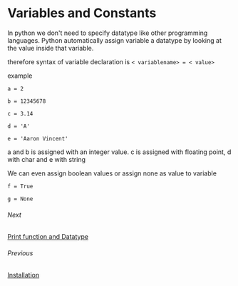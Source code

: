 # Variables and Constants

In python we don't need to specify datatype like other programming languages. Python automatically assign variable a datatype by looking at the value inside that variable.

therefore syntax of variable declaration is ```< variablename> = < value>```

example


```
a = 2 

b = 12345678

c = 3.14

d = 'A'

e = 'Aaron Vincent'

```

a and b is assigned with an integer value. c is assigned with floating point, d with char and e with string

We can even assign boolean values or assign none as value to variable

```
f = True

g = None

```

###### Next
[Print function and Datatype](./Print%20function.md)

###### Previous
[Installation](./Installation.md)